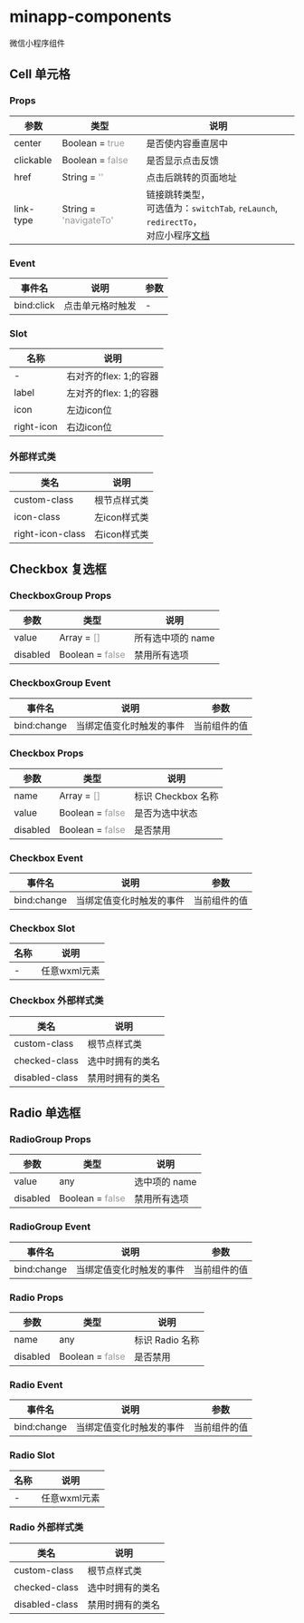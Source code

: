 # minapp-components
微信小程序组件

## Cell 单元格

### Props

| 参数      | 类型                                                   | 说明                                                         |
| --------- | ------------------------------------------------------ | ------------------------------------------------------------ |
| center    | Boolean = <span style="color:#999;">true</span>        | 是否使内容垂直居中                                           |
| clickable | Boolean = <span style="color:#999;">false</span>       | 是否显示点击反馈                                             |
| href      | String = <span style="color:#999;">''</span>           | 点击后跳转的页面地址                                         |
| link-type | String = <span style="color:#999;">'navigateTo'</span> | 链接跳转类型，<br />可选值为：`switchTab`, `reLaunch`, `redirectTo`，<br />对应小程序[文档](https://developers.weixin.qq.com/miniprogram/dev/api/route/wx.switchTab.html "小程序官方文档") |

### Event

| 事件名     | 说明             | 参数 |
| ---------- | ---------------- | ---- |
| bind:click | 点击单元格时触发 | -    |

### Slot

| 名称       | 说明                   |
| ---------- | ---------------------- |
| -          | 右对齐的flex: 1;的容器 |
| label      | 左对齐的flex: 1;的容器 |
| icon       | 左边icon位             |
| right-icon | 右边icon位             |

### 外部样式类

| 类名             | 说明         |
| ---------------- | ------------ |
| custom-class     | 根节点样式类 |
| icon-class       | 左icon样式类 |
| right-icon-class | 右icon样式类 |

## Checkbox 复选框

### CheckboxGroup Props

|参数|类型|说明|
|-|-|-|
|value| Array = <span style="color:#999;">[]</span>|所有选中项的 name|
|disabled| Boolean = <span style="color:#999;">false</span>|禁用所有选项|

### CheckboxGroup Event

|事件名|说明|参数|
|-|-|-|
|bind:change|当绑定值变化时触发的事件|当前组件的值|


### Checkbox Props

|参数|类型|说明|
|-|-|-|
|name| Array = <span style="color:#999;">[]</span>|标识 Checkbox 名称|
|value| Boolean = <span style="color:#999;">false</span>|是否为选中状态|
|disabled| Boolean = <span style="color:#999;">false</span>|是否禁用|

### Checkbox Event

|事件名|说明|参数|
|-|-|-|
|bind:change|当绑定值变化时触发的事件|当前组件的值|

### Checkbox Slot

|名称|说明|
|-|-|
|-|任意wxml元素|

### Checkbox 外部样式类

|类名|说明|
|-|-|
|custom-class|根节点样式类|
|checked-class|选中时拥有的类名|
|disabled-class|禁用时拥有的类名|

## Radio 单选框

### RadioGroup Props

|参数|类型|说明|
|-|-|-|
|value|any|选中项的 name|
|disabled| Boolean = <span style="color:#999;">false</span>|禁用所有选项|

### RadioGroup Event

|事件名|说明|参数|
|-|-|-|
|bind:change|当绑定值变化时触发的事件|当前组件的值|


### Radio Props

|参数|类型|说明|
|-|-|-|
|name| any |标识 Radio 名称|
|disabled| Boolean = <span style="color:#999;">false</span>|是否禁用|

### Radio Event

|事件名|说明|参数|
|-|-|-|
|bind:change|当绑定值变化时触发的事件|当前组件的值|

### Radio Slot

|名称|说明|
|-|-|
|-|任意wxml元素|

### Radio 外部样式类

|类名|说明|
|-|-|
|custom-class|根节点样式类|
|checked-class|选中时拥有的类名|
|disabled-class|禁用时拥有的类名|
